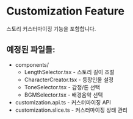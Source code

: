 # Customization Feature

스토리 커스터마이징 기능을 포함합니다.

## 예정된 파일들:
- components/
  - LengthSelector.tsx - 스토리 길이 조절
  - CharacterCreator.tsx - 등장인물 설정
  - ToneSelector.tsx - 감정/톤 선택
  - BGMSelector.tsx - 배경음악 선택
- customization.api.ts - 커스터마이징 API
- customization.slice.ts - 커스터마이징 상태 관리 